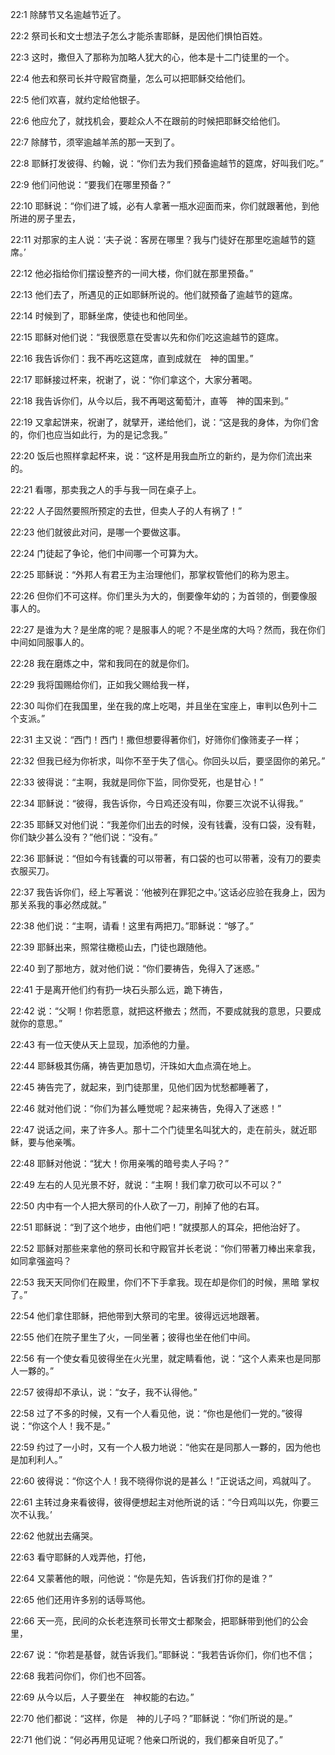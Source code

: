 <a id="1"></a>22:1  除酵节又名逾越节近了。  

<a id="2"></a>22:2  祭司长和文士想法子怎么才能杀害耶稣，是因他们惧怕百姓。  

<a id="3"></a>22:3  这时，撒但入了那称为加略人犹大的心，他本是十二门徒里的一个。  

<a id="4"></a>22:4  他去和祭司长并守殿官商量，怎么可以把耶稣交给他们。  

<a id="5"></a>22:5  他们欢喜，就约定给他银子。  

<a id="6"></a>22:6  他应允了，就找机会，要趁众人不在跟前的时候把耶稣交给他们。  

<a id="7"></a>22:7  除酵节，须宰逾越羊羔的那一天到了。　  

<a id="8"></a>22:8  耶稣打发彼得、约翰，说：“你们去为我们预备逾越节的筵席，好叫我们吃。”  

<a id="9"></a>22:9  他们问他说：“要我们在哪里预备？”  

<a id="10"></a>22:10  耶稣说：“你们进了城，必有人拿著一瓶水迎面而来，你们就跟著他，到他所进的房子里去，  

<a id="11"></a>22:11  对那家的主人说：‘夫子说：客房在哪里？我与门徒好在那里吃逾越节的筵席。’  

<a id="12"></a>22:12  他必指给你们摆设整齐的一间大楼，你们就在那里预备。”  

<a id="13"></a>22:13  他们去了，所遇见的正如耶稣所说的。他们就预备了逾越节的筵席。  

<a id="14"></a>22:14  时候到了，耶稣坐席，使徒也和他同坐。  

<a id="15"></a>22:15  耶稣对他们说：“我很愿意在受害以先和你们吃这逾越节的筵席。  

<a id="16"></a>22:16  我告诉你们：我不再吃这筵席，直到成就在　神的国里。”  

<a id="17"></a>22:17  耶稣接过杯来，祝谢了，说：“你们拿这个，大家分著喝。  

<a id="18"></a>22:18  我告诉你们，从今以后，我不再喝这葡萄汁，直等　神的国来到。”  

<a id="19"></a>22:19  又拿起饼来，祝谢了，就擘开，递给他们，说：“这是我的身体，为你们舍的，你们也应当如此行，为的是记念我。”  

<a id="20"></a>22:20  饭后也照样拿起杯来，说：“这杯是用我血所立的新约，是为你们流出来的。  

<a id="21"></a>22:21  看哪，那卖我之人的手与我一同在桌子上。  

<a id="22"></a>22:22  人子固然要照所预定的去世，但卖人子的人有祸了！”  

<a id="23"></a>22:23  他们就彼此对问，是哪一个要做这事。  

<a id="24"></a>22:24  门徒起了争论，他们中间哪一个可算为大。  

<a id="25"></a>22:25  耶稣说：“外邦人有君王为主治理他们，那掌权管他们的称为恩主。  

<a id="26"></a>22:26  但你们不可这样。你们里头为大的，倒要像年幼的；为首领的，倒要像服事人的。  

<a id="27"></a>22:27  是谁为大？是坐席的呢？是服事人的呢？不是坐席的大吗？然而，我在你们中间如同服事人的。  

<a id="28"></a>22:28  我在磨炼之中，常和我同在的就是你们。  

<a id="29"></a>22:29  我将国赐给你们，正如我父赐给我一样，  

<a id="30"></a>22:30  叫你们在我国里，坐在我的席上吃喝，并且坐在宝座上，审判以色列十二个支派。”  

<a id="31"></a>22:31  主又说：“西门！西门！撒但想要得著你们，好筛你们像筛麦子一样；  

<a id="32"></a>22:32  但我已经为你祈求，叫你不至于失了信心。你回头以后，要坚固你的弟兄。”  

<a id="33"></a>22:33  彼得说：“主啊，我就是同你下监，同你受死，也是甘心！”  

<a id="34"></a>22:34  耶稣说：“彼得，我告诉你，今日鸡还没有叫，你要三次说不认得我。”  

<a id="35"></a>22:35  耶稣又对他们说：“我差你们出去的时候，没有钱囊，没有口袋，没有鞋，你们缺少甚么没有？”他们说：“没有。”  

<a id="36"></a>22:36  耶稣说：“但如今有钱囊的可以带著，有口袋的也可以带著，没有刀的要卖衣服买刀。  

<a id="37"></a>22:37  我告诉你们，经上写著说：‘他被列在罪犯之中。’这话必应验在我身上，因为那关系我的事必然成就。”  

<a id="38"></a>22:38  他们说：“主啊，请看！这里有两把刀。”耶稣说：“够了。”  

<a id="39"></a>22:39  耶稣出来，照常往橄榄山去，门徒也跟随他。  

<a id="40"></a>22:40  到了那地方，就对他们说：“你们要祷告，免得入了迷惑。”  

<a id="41"></a>22:41  于是离开他们约有扔一块石头那么远，跪下祷告，　　  

<a id="42"></a>22:42  说：“父啊！你若愿意，就把这杯撤去；然而，不要成就我的意思，只要成就你的意思。”  

<a id="43"></a>22:43  有一位天使从天上显现，加添他的力量。  

<a id="44"></a>22:44  耶稣极其伤痛，祷告更加恳切，汗珠如大血点滴在地上。  

<a id="45"></a>22:45  祷告完了，就起来，到门徒那里，见他们因为忧愁都睡著了，  

<a id="46"></a>22:46  就对他们说：“你们为甚么睡觉呢？起来祷告，免得入了迷惑！”  

<a id="47"></a>22:47  说话之间，来了许多人。那十二个门徒里名叫犹大的，走在前头，就近耶稣，要与他亲嘴。  

<a id="48"></a>22:48  耶稣对他说：“犹大！你用亲嘴的暗号卖人子吗？”  

<a id="49"></a>22:49  左右的人见光景不好，就说：“主啊！我们拿刀砍可以不可以？”  

<a id="50"></a>22:50  内中有一个人把大祭司的仆人砍了一刀，削掉了他的右耳。  

<a id="51"></a>22:51  耶稣说：“到了这个地步，由他们吧！”就摸那人的耳朵，把他治好了。  

<a id="52"></a>22:52  耶稣对那些来拿他的祭司长和守殿官并长老说：“你们带著刀棒出来拿我，如同拿强盗吗？  

<a id="53"></a>22:53  我天天同你们在殿里，你们不下手拿我。现在却是你们的时候，黑暗 掌权了。”  

<a id="54"></a>22:54  他们拿住耶稣，把他带到大祭司的宅里。彼得远远地跟著。  

<a id="55"></a>22:55  他们在院子里生了火，一同坐著；彼得也坐在他们中间。  

<a id="56"></a>22:56  有一个使女看见彼得坐在火光里，就定睛看他，说：“这个人素来也是同那人一夥的。”  

<a id="57"></a>22:57  彼得却不承认，说：“女子，我不认得他。”  

<a id="58"></a>22:58  过了不多的时候，又有一个人看见他，说：“你也是他们一党的。”彼得说：“你这个人！我不是。”  

<a id="59"></a>22:59  约过了一小时，又有一个人极力地说：“他实在是同那人一夥的，因为他也是加利利人。”  

<a id="60"></a>22:60  彼得说：“你这个人！我不晓得你说的是甚么！”正说话之间，鸡就叫了。  

<a id="61"></a>22:61  主转过身来看彼得，彼得便想起主对他所说的话：“今日鸡叫以先，你要三次不认我。’  

<a id="62"></a>22:62  他就出去痛哭。  

<a id="63"></a>22:63  看守耶稣的人戏弄他，打他，  

<a id="64"></a>22:64  又蒙著他的眼，问他说：“你是先知，告诉我们打你的是谁？”  

<a id="65"></a>22:65  他们还用许多别的话辱骂他。  

<a id="66"></a>22:66  天一亮，民间的众长老连祭司长带文士都聚会，把耶稣带到他们的公会里，  

<a id="67"></a>22:67  说：“你若是基督，就告诉我们。”耶稣说：“我若告诉你们，你们也不信；  

<a id="68"></a>22:68  我若问你们，你们也不回答。  

<a id="69"></a>22:69  从今以后，人子要坐在　神权能的右边。”  

<a id="70"></a>22:70  他们都说：“这样，你是　神的儿子吗？”耶稣说：“你们所说的是。”  

<a id="71"></a>22:71  他们说：“何必再用见证呢？他亲口所说的，我们都亲自听见了。”  
